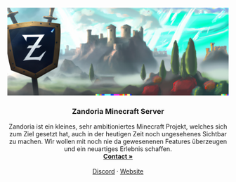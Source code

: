 <br />
<div align="center">
  <a href="https://discord.gg/WYUR4hqdwy" target="_BLANK">
    <img src="/profile/ZandoriaBanner.png" alt="Logo" width="512" height="200">
  </a>

  <h3 align="center">Zandoria Minecraft Server</h3>

  <p align="center">
    Zandoria ist ein kleines, sehr ambitioniertes Minecraft Projekt, welches sich zum Ziel gesetzt hat, auch in der heutigen Zeit noch ungesehenes Sichtbar zu machen.
    Wir wollen mit noch nie da gewesenenen Features überzeugen und ein neuartiges Erlebnis schaffen.
    <br />
    <a href="https://discord.com/users/216487432667791360" target="_BLANK"><strong>Contact »</strong></a>
    <br />
    <br />
    <a href="https://discord.gg/HNZbUJa6Jy" target="_BLANK">Discord</a>
    ·
    <a href="https://zandoria.net" target="_BLANK">Website</a>
  </p>
</div>
